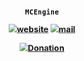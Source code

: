 <h3 align="center">

`MCEngine`

[![website](https://img.shields.io/badge/website-blue)](https://mcengine.github.io/artifact-website)
[![mail](https://img.shields.io/badge/mail-blue)](mailto:mcengine@groups.outlook.com)

[![Donation](https://img.shields.io/badge/donation-white)](https://mcengine.github.io/donation)

</h3>